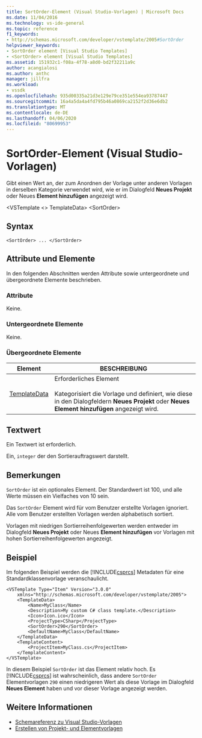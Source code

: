 ```yaml
---
title: SortOrder-Element (Visual Studio-Vorlagen) | Microsoft Docs
ms.date: 11/04/2016
ms.technology: vs-ide-general
ms.topic: reference
f1_keywords:
- http://schemas.microsoft.com/developer/vstemplate/2005#SortOrder
helpviewer_keywords:
- SortOrder element [Visual Studio Templates]
- <SortOrder> element [Visual Studio Templates]
ms.assetid: 151932c1-f08a-4f78-a8d0-bd2f32211a9c
author: acangialosi
ms.author: anthc
manager: jillfra
ms.workload:
- vssdk
ms.openlocfilehash: 935d00335a21d3e129e79ce351e554ea93787447
ms.sourcegitcommit: 16a4a5da4a4fd795b46a0869ca2152f2d36e6db2
ms.translationtype: MT
ms.contentlocale: de-DE
ms.lasthandoff: 04/06/2020
ms.locfileid: "80699953"
---
```

# <a name="sortorder-element-visual-studio-templates"></a>SortOrder-Element (Visual Studio-Vorlagen)
Gibt einen Wert an, der zum Anordnen der Vorlage unter anderen Vorlagen in derselben Kategorie verwendet wird, wie er im Dialogfeld **Neues Projekt** oder Neues **Element hinzufügen** angezeigt wird.

 \<VSTemplate \<> TemplateData> \<SortOrder>

## <a name="syntax"></a>Syntax

```
<SortOrder> ... </SortOrder>
```

## <a name="attributes-and-elements"></a>Attribute und Elemente
 In den folgenden Abschnitten werden Attribute sowie untergeordnete und übergeordnete Elemente beschrieben.

### <a name="attributes"></a>Attribute
 Keine.

### <a name="child-elements"></a>Untergeordnete Elemente
 Keine.

### <a name="parent-elements"></a>Übergeordnete Elemente

|Element|BESCHREIBUNG|
|-------------|-----------------|
|[TemplateData](../extensibility/templatedata-element-visual-studio-templates.md)|Erforderliches Element<br /><br /> Kategorisiert die Vorlage und definiert, wie diese in den Dialogfeldern **Neues Projekt** oder **Neues Element hinzufügen** angezeigt wird.|

## <a name="text-value"></a>Textwert
 Ein Textwert ist erforderlich.

 Ein, `integer` der den Sortierauftragswert darstellt.

## <a name="remarks"></a>Bemerkungen
 `SortOrder` ist ein optionales Element. Der Standardwert ist 100, und alle Werte müssen ein Vielfaches von 10 sein.

 Das `SortOrder` Element wird für vom Benutzer erstellte Vorlagen ignoriert. Alle vom Benutzer erstellten Vorlagen werden alphabetisch sortiert.

 Vorlagen mit niedrigen Sortierreihenfolgewerten werden entweder im Dialogfeld **Neues Projekt** oder Neues **Element hinzufügen** vor Vorlagen mit hohen Sortierreihenfolgewerten angezeigt.

## <a name="example"></a>Beispiel
 Im folgenden Beispiel werden die [!INCLUDE[csprcs](../data-tools/includes/csprcs_md.md)] Metadaten für eine Standardklassenvorlage veranschaulicht.

```
<VSTemplate Type="Item" Version="3.0.0"
    xmlns="http://schemas.microsoft.com/developer/vstemplate/2005">
    <TemplateData>
        <Name>MyClass</Name>
        <Description>My custom C# class template.</Description>
        <Icon>Icon.ico</Icon>
        <ProjectType>CSharp</ProjectType>
        <SortOrder>290</SortOrder>
        <DefaultName>MyClass</DefaultName>
    </TemplateData>
    <TemplateContent>
        <ProjectItem>MyClass.cs</ProjectItem>
    </TemplateContent>
</VSTemplate>
```

 In diesem Beispiel `SortOrder` ist das Element relativ hoch. Es [!INCLUDE[csprcs](../data-tools/includes/csprcs_md.md)] ist wahrscheinlich, dass andere `SortOrder` Elementvorlagen `290` einen niedrigeren Wert als diese Vorlage im Dialogfeld **Neues Element** haben und vor dieser Vorlage angezeigt werden.

## <a name="see-also"></a>Weitere Informationen
- [Schemareferenz zu Visual Studio-Vorlagen](../extensibility/visual-studio-template-schema-reference.md)
- [Erstellen von Projekt- und Elementvorlagen](../ide/creating-project-and-item-templates.md)
